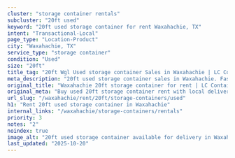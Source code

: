```yaml
---
cluster: "storage container rentals"
subcluster: "20ft used"
keyword: "20ft used storage container for rent Waxahachie, TX"
intent: "Transactional-Local"
page_type: "Location-Product"
city: "Waxahachie, TX"
service_type: "storage container"
condition: "Used"
size: "20ft"
title_tag: "20ft Wgl Used storage container Sales in Waxahachie | LC Container"
meta_description: "20ft used storage container sales in Waxahachie. Fast delivery, competitive pricing. Serving storage containers area. Quote ID: PA5. Call (214) 524-4168 for your free quote today."
original_title: "Waxahachie 20ft storage container for rent | LC Container"
original_meta: "Buy used 20ft storage container rent with local delivery in Waxahachie, TX. LC Container — local Since 2003. Request a fast quote today."
url_slug: "/waxahachie/rent/20ft/storage-containers/used"
h1: "Rent 20ft used storage container in Waxahachie"
internal_links: "/waxahachie/storage-containers/rentals"
priority: 3
notes: "2"
noindex: true
image_alt: "20ft used storage container available for delivery in Waxahachie"
last_updated: "2025-10-20"
---
```


<!-- TODO: Add unique city/inventory copy, images, and internal links here. -->
